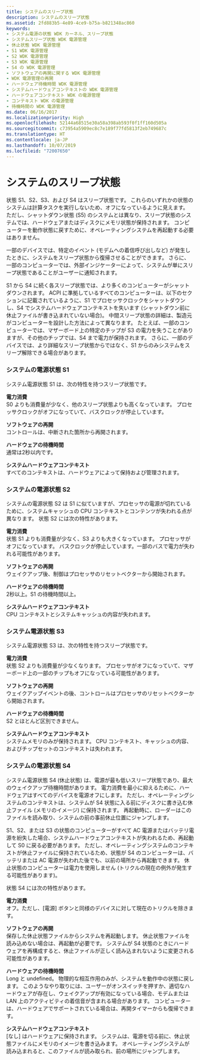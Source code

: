 ```yaml
---
title: システムのスリープ状態
description: システムのスリープ状態
ms.assetid: 2fd883b5-4e89-4ce9-b75a-b821348ac860
keywords:
- システム電源の状態 WDK カーネル、スリープ状態
- システムスリープ状態 WDK 電源管理
- 休止状態 WDK 電源管理
- S1 WDK 電源管理
- S2 WDK 電源管理
- S3 WDK 電源管理
- S4 の WDK 電源管理
- ソフトウェアの再開に関する WDK 電源管理
- WDK 電源管理の再開
- ハードウェア待機時間 WDK 電源管理
- システムハードウェアコンテキストの WDK 電源管理
- ハードウェアコンテキスト WDK の電源管理
- コンテキスト WDK の電源管理
- 待機時間の WDK 電源管理
ms.date: 06/16/2017
ms.localizationpriority: High
ms.openlocfilehash: 52144a68515e30a58a398ab593f0f1ff160d505a
ms.sourcegitcommit: c73954a5909ec8c7e189f77fd5813f2eb749687c
ms.translationtype: HT
ms.contentlocale: ja-JP
ms.lasthandoff: 10/07/2019
ms.locfileid: "72007650"
---
```

# <a name="system-sleeping-states"></a>システムのスリープ状態





状態 S1、S2、S3、および S4 はスリープ状態です。 これらのいずれかの状態のシステムは計算タスクを実行しないため、オフになっているように見えます。 ただし、シャットダウン状態 (S5) のシステムとは異なり、スリープ状態のシステムでは、ハードウェアまたはディスクにメモリ状態が保持されます。 コンピューターを動作状態に戻すために、オペレーティングシステムを再起動する必要はありません。

一部のデバイスでは、特定のイベント (モデムへの着信呼び出しなど) が発生したときに、システムをスリープ状態から復帰させることができます。 さらに、一部のコンピューターでは、外部インジケーターによって、システムが単にスリープ状態であることがユーザーに通知されます。

S1 から S4 に続く各スリープ状態では、より多くのコンピューターがシャットダウンされます。 ACPI に準拠しているすべてのコンピューターは、以下のセクションに記載されているように、S1 でプロセッサクロックをシャットダウンし、S4 でシステムハードウェアコンテキストを失います (シャットダウン前に休止ファイルが書き込まれていない場合)。 中間スリープ状態の詳細は、製造元がコンピューターを設計した方法によって異なります。 たとえば、一部のコンピューターでは、マザーボード上の特定のチップが S3 の電力を失うことがありますが、その他のチップでは、S4 まで電力が保持されます。 さらに、一部のデバイスでは、より詳細なスリープ状態からではなく、S1 からのみシステムをスリープ解除できる場合があります。

### <a name="system-power-state-s1"></a>システムの電源状態 S1

システム電源状態 S1 は、次の特性を持つスリープ状態です。

<a href="" id="power-consumption"></a>**電力消費**  
S0 よりも消費量が少なく、他のスリープ状態よりも高くなっています。 プロセッサクロックがオフになっていて、バスクロックが停止しています。

<a href="" id="software-resumption"></a>**ソフトウェアの再開**  
コントロールは、中断された箇所から再開されます。

<a href="" id="hardware-latency"></a>**ハードウェアの待機時間**  
通常は2秒以内です。

<a href="" id="system-hardware-context"></a>**システムハードウェアコンテキスト**  
すべてのコンテキストは、ハードウェアによって保持および管理されます。

### <a name="system-power-state-s2"></a>システムの電源状態 S2

システムの電源状態 S2 は S1 に似ていますが、プロセッサの電源が切れているために、システムキャッシュの CPU コンテキストとコンテンツが失われる点が異なります。 状態 S2 には次の特性があります。

<a href="" id="power-consumption"></a>**電力消費**  
状態 S1 よりも消費量が少なく、S3 よりも大きくなっています。 プロセッサがオフになっています。 バスクロックが停止しています。一部のバスで電力が失われる可能性があります。

<a href="" id="software-resumption"></a>**ソフトウェアの再開**  
ウェイクアップ後、制御はプロセッサのリセットベクターから開始されます。

<a href="" id="hardware-latency"></a>**ハードウェアの待機時間**  
2秒以上。S1 の待機時間以上。

<a href="" id="system-hardware-context"></a>**システムハードウェアコンテキスト**  
CPU コンテキストとシステムキャッシュの内容が失われます。

### <a name="system-power-state-s3"></a>システム電源状態 S3

システム電源状態 S3 は、次の特性を持つスリープ状態です。

<a href="" id="power-consumption"></a>**電力消費**  
状態 S2 よりも消費量が少なくなります。 プロセッサがオフになっていて、マザーボード上の一部のチップもオフになっている可能性があります。

<a href="" id="software-resumption"></a>**ソフトウェアの再開**  
ウェイクアップイベントの後、コントロールはプロセッサのリセットベクターから開始されます。

<a href="" id="hardware-latency"></a>**ハードウェアの待機時間**  
S2 とほとんど区別できません。

<a href="" id="system-hardware-context"></a>**システムハードウェアコンテキスト**  
システムメモリのみが保持されます。 CPU コンテキスト、キャッシュの内容、およびチップセットのコンテキストは失われます。

### <a name="system-power-state-s4"></a>システムの電源状態 S4

システム電源状態 S4 (休止状態) は、電源が最も低いスリープ状態であり、最大のウェイクアップ待機時間があります。 電力消費を最小に抑えるために、ハードウェアはすべてのデバイスを電源オフにします。 ただし、オペレーティングシステムのコンテキストは、システムが S4 状態に入る前にディスクに書き込む休止ファイル (メモリのイメージ) に保持されます。 再起動時に、ローダーはこのファイルを読み取り、システムの前の事前休止位置にジャンプします。

S1、S2、または S3 の状態のコンピューターがすべて AC 電源またはバッテリ電源を紛失した場合、システムハードウェアコンテキストが失われるため、再起動して S0 に戻る必要があります。 ただし、オペレーティングシステムのコンテキストが休止ファイルに保持されているため、状態が S4 のコンピューターは、バッテリまたは AC 電源が失われた後でも、以前の場所から再起動できます。 休止状態のコンピューターは電力を使用しません (トリクルの現在の例外が発生する可能性があります)。

状態 S4 には次の特性があります。

<a href="" id="power-consumption"></a>**電力消費**  
オフ。ただし、[電源] ボタンと同様のデバイスに対して現在のトリクルを除きます。

<a href="" id="software-resumption"></a>**ソフトウェアの再開**  
保存した休止状態ファイルからシステムを再起動します。 休止状態ファイルを読み込めない場合は、再起動が必要です。 システムが S4 状態のときにハードウェアを再構成すると、休止ファイルが正しく読み込まれないように変更される可能性があります。

<a href="" id="hardware-latency"></a>**ハードウェアの待機時間**  
Long と undefined。 物理的な相互作用のみが、システムを動作中の状態に戻します。 このようなやり取りには、ユーザーがオンスイッチを押すか、適切なハードウェアが存在し、ウェイクアップが有効になっている場合、モデムまたは LAN 上のアクティビティの着信音が含まれる場合があります。 コンピューターは、ハードウェアでサポートされている場合は、再開タイマーからも復帰できます。

<a href="" id="system-hardware-context"></a>**システムハードウェアコンテキスト**  
[なし] はハードウェアに保持されます。 システムは、電源を切る前に、休止状態ファイルにメモリのイメージを書き込みます。 オペレーティングシステムが読み込まれると、このファイルが読み取られ、前の場所にジャンプします。

 

 




